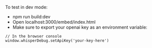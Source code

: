 To test in dev mode:
- npm run build:dev
- Open localhost:3000/embed/index.html
- Make sure to export your openai key as an environment variable:
```
// In the browser console
window.whisperDebug.setApiKey('your-key-here')
```
